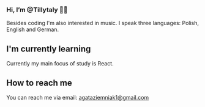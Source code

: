 ###  Hi, I’m @Tillytaly 👋👀

Besides coding I'm also interested in music. 
I speak three languages: Polish, English and German.

## I'm currently learning 

Currently my main focus of study is React.

## How to reach me 

You can reach me via email: agataziemniak1@gmail.com
